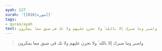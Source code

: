 ```yaml
---
ayah: 127
surah: '[[016|سورة]]'
tags:
- quran/ayah
text: واصبر وما صبرك إلا بالله ۚ ولا تحزن عليهم ولا تك في ضيق مما يمكرون
---
```

> واصبر وما صبرك إلا بالله ۚ ولا تحزن عليهم ولا تك في ضيق مما يمكرون
